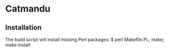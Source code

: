 Catmandu
========

Installation
------------

The build script will install missing Perl packages:
    $ perl Makefile.PL; make; make install

